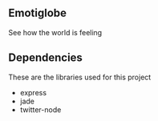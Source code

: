 ## Emotiglobe
See how the world is feeling


## Dependencies
These are the libraries used for this project
- express 
- jade 
- twitter-node



